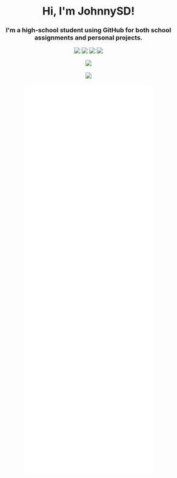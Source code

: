<h1 align="center">Hi, I'm JohnnySD!</h1>
<h3 align="center">I'm a high-school student using GitHub for both school assignments and personal projects.</h3>

<p align="center">
	<a href="https://github.com/TurnipGuy30"><img src="https://gpvc.arturio.dev/TurnipGuy30"></a> <!--Profile views-->
	<a href="https://github.com/TurnipGuy30"><img src="https://img.shields.io/github/stars/TurnipGuy30"></a> <!--Stars-->
	<a href="https://github.com/Valensce"><img src="https://img.shields.io/badge/Shoutout%20to-Valensce-purple"></a> <!--Shoutout-->
	<a href="https://wakatime.com/@580a86f3-d10f-4415-ac5c-b9a0b252a2fb"><img src="https://wakatime.com/badge/user/580a86f3-d10f-4415-ac5c-b9a0b252a2fb.svg"></a> <!--Wakatime-->
</p>

<p align="center">
	<!--<a href="https://github.com/TurnipGuy30/TurnipGuy30/actions/workflows/checkout.yml"><img src="https://github.com/TurnipGuy30/TurnipGuy30/actions/workflows/checkout.yml/badge.svg?branch=main"></a> --><!--Checkout-->
	<a href="https://github.com/TurnipGuy30/TurnipGuy30/actions/workflows/metrics.yml"><img src="https://github.com/TurnipGuy30/TurnipGuy30/actions/workflows/metrics.yml/badge.svg?branch=main"></a> <!--Metrics Status-->
</p>

<p align="center">
	<a href="https://github.com/ryo-ma/github-profile-trophy"><img src="https://github-profile-trophy.vercel.app/?username=TurnipGuy30&theme=dracula&no-frame=true&column=8"></a>
</p>

<p align="center">
	<img src="https://github.com/TurnipGuy30/TurnipGuy30/blob/main/github-metrics.svg">
</p>
